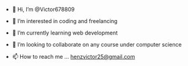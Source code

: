 - 👋 Hi, I’m @Victor678809
- 👀 I’m interested in coding and freelancing
- 🌱 I’m currently learning web development

- 💞️ I’m looking to collaborate on any course under computer science
- 📫 How to reach me ...
henzvictor25@gmail.com 
<!---
Victor678809/Victor678809 is a ✨ special ✨ repository because its `README.md` (this file) appears on your GitHub profile.
You can click the Preview link to take a look at your changes.
--->

